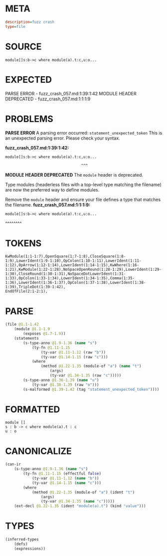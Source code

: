 # META
~~~ini
description=fuzz crash
type=file
~~~
# SOURCE
~~~roc
module[]s:b->c where module(a).t:c,u:o...
~~~
# EXPECTED
PARSE ERROR - fuzz_crash_057.md:1:39:1:42
MODULE HEADER DEPRECATED - fuzz_crash_057.md:1:1:1:9
# PROBLEMS
**PARSE ERROR**
A parsing error occurred: `statement_unexpected_token`
This is an unexpected parsing error. Please check your syntax.

**fuzz_crash_057.md:1:39:1:42:**
```roc
module[]s:b->c where module(a).t:c,u:o...
```
                                      ^^^


**MODULE HEADER DEPRECATED**
The `module` header is deprecated.

Type modules (headerless files with a top-level type matching the filename) are now the preferred way to define modules.

Remove the `module` header and ensure your file defines a type that matches the filename.
**fuzz_crash_057.md:1:1:1:9:**
```roc
module[]s:b->c where module(a).t:c,u:o...
```
^^^^^^^^


# TOKENS
~~~zig
KwModule(1:1-1:7),OpenSquare(1:7-1:8),CloseSquare(1:8-1:9),LowerIdent(1:9-1:10),OpColon(1:10-1:11),LowerIdent(1:11-1:12),OpArrow(1:12-1:14),LowerIdent(1:14-1:15),KwWhere(1:16-1:21),KwModule(1:22-1:28),NoSpaceOpenRound(1:28-1:29),LowerIdent(1:29-1:30),CloseRound(1:30-1:31),NoSpaceDotLowerIdent(1:31-1:33),OpColon(1:33-1:34),LowerIdent(1:34-1:35),Comma(1:35-1:36),LowerIdent(1:36-1:37),OpColon(1:37-1:38),LowerIdent(1:38-1:39),TripleDot(1:39-1:42),
EndOfFile(2:1-2:1),
~~~
# PARSE
~~~clojure
(file @1.1-1.42
	(module @1.1-1.9
		(exposes @1.7-1.9))
	(statements
		(s-type-anno @1.9-1.36 (name "s")
			(ty-fn @1.11-1.15
				(ty-var @1.11-1.12 (raw "b"))
				(ty-var @1.14-1.15 (raw "c")))
			(where
				(method @1.22-1.35 (module-of "a") (name "t")
					(args)
					(ty-var @1.34-1.35 (raw "c")))))
		(s-type-anno @1.36-1.39 (name "u")
			(ty-var @1.38-1.39 (raw "o")))
		(s-malformed @1.39-1.42 (tag "statement_unexpected_token"))))
~~~
# FORMATTED
~~~roc
module []
s : b -> c where module(a).t : c
u : o
~~~
# CANONICALIZE
~~~clojure
(can-ir
	(s-type-anno @1.9-1.36 (name "s")
		(ty-fn @1.11-1.15 (effectful false)
			(ty-var @1.11-1.12 (name "b"))
			(ty-var @1.14-1.15 (name "c")))
		(where
			(method @1.22-1.35 (module-of "a") (ident "t")
				(args)
				(ty-var @1.34-1.35 (name "c")))))
	(ext-decl @1.22-1.35 (ident "module(a).t") (kind "value")))
~~~
# TYPES
~~~clojure
(inferred-types
	(defs)
	(expressions))
~~~
